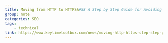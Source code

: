 ```yaml
---
title: Moving from HTTP to HTTPS&#58 A Step by Step Guide for Avoiding SEO Pitfalls
group: note
categories: SEO
tags:
    - technical
link: https://www.keylimetoolbox.com/news/moving-http-https-step-step-guide-avoiding-seo-pitfalls-maximizing-google-organic-traffic/
---
```

